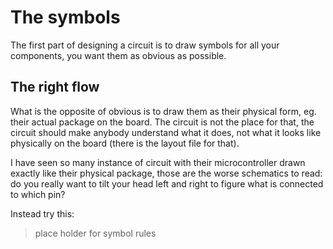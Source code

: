 # The symbols

The first part of designing a circuit is to draw symbols for all your components, you want them as obvious as possible.

## The right flow

What is the opposite of obvious is to draw them as their physical form, eg. their actual package on the board.
The circuit is not the place for that, the circuit should make anybody understand what it does, not what it looks like physically on the board (there is the layout file for that).

I have seen so many instance of circuit with their microcontroller drawn exactly like their physical package, those are the worse schematics to read: do you really want to tilt your head left and right to figure what is connected to which pin?

Instead try this:

> place holder for symbol rules